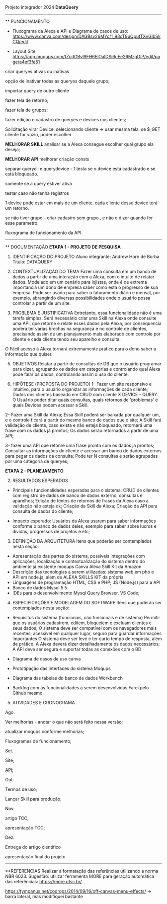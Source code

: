 Projeto integrador 2024
**DataQuery**

----------------------------------
** FUNCIONAMENTO
- Fluxograma da Alexa e API e Diagrama de casos de uso:
https://www.canva.com/design/DAGBsv26MYc/1_93cT9uQputTXvGIbSkCQ/edit

- Layout Site
https://app.moqups.com/tZcdGBvl9FH6ElOaIDSi6uEe26MzgDiP/edit/page/a4ef3fe51

criar queryes ativas ou inativas

opção de inativar todas as queryes daquele grupo;

importar query de outro cliente

fazer tela de retorno;

fazer tela de grupos;

fazer edição e cadastro de queryes e devices nos clientes;

Solicitação virar Device, selecionando cliente -> usar mesma tela, se $_GET cliente for vazio, poder escolher

**MELHORAR SKILL**
analisar se a Alexa consegue escolher qual grupo ela deseja;

**MELHORAR API**
melhorar criação consts 

separar querycli e querydevice - 1 testa se o device está cadastrado e se está bloqueado.

somente se a query estiver ativa

testar caso não tenha registros

1 device pode estar em mais de um cliente. cada cliente desse device terá um retorno.

se não tiver grupo  - criar cadastro sem grupo , e não o dizer quando for esse parametro.


fluxograma de funcionamento da API

----------------------------------
** DOCUMENTAÇÃO 
**ETAPA 1 - PROJETO DE PESQUISA**

1. IDENTIFICAÇÃO DO PROJETO
Aluno integrante: Andrew Horn de Borba
Título: DATAQUERY

2. CONTEXTUALIZAÇÃO DO TEMA
Fazer uma consulta em um banco de dados a partir de uma interação com a Alexa, com o intuito de relatar dados. Modelado em um cenário para lojistas, onde é de extrema importancia um dono de empresa saber como está o progresso de sua empresa. Pode ser usado para saber o faturamento diário e mensal, por exemplo, abrangindo diversas possibilidades onde o usuário possa controlar a partir de um site.

3. PROBLEMA E JUSTIFICATIVA
Entretanto, essa funcionalidade não é uma tarefa simples. Será necessário criar uma Skill na Alexa onde consulte uma API, que retorne e relate esses dados pela Alexa, por consequencia poderá ter várias brechas na segurança e no controle de clientes, precisando assim de um planejamento mais elaborado com controle por cliente e cada cliente tendo seu aparelho e consulta.

O Fácil acesso á Alexa tornará extremamente prático para o dono saber a informação que quiser.

5. OBJETIVOS
Relatar a partir de consultas de DB que o usuário programar para dizer, agrupando os dados em categorias e controlando qual Alexa pode falar os dados, controlando assim o uso do cliente.

6. HIPÓTESE (PROPOSTA DO PROJETO)
1- Fazer um site responsivo e intuitivo, para o usuário organizar as informações de cada cliente;
Dados dos clientes baseado em CRUD com cliente X DEVICE - QUERY.
O Usuário poder ditar quais consultas, quais retornos de 'problemas' e quais Devices podem acessar a Skill.

2- Fazer uma Skill da Alexa;
Essa Skill poderá ser baixada por qualquer um, e o controle ficará a partir do mesmo banco de dados que o site;
A Skill fará validação de cliente, caso exista e não esteja bloqueado, retornará uma frase com os dados já prontos;
Os dados serão retornados a partir de uma API;

3- fazer uma APi que retonre uma frase pronta com os dados já prontos;
Consultar as informações do cliente e acessar um banco de dados externos para pegar os dados da consulta;
Pode ter N consultas e serão agrupadas por uma categoria de queryes;

**ETAPA 2 - PLANEJAMENTO**

2. RESULTADOS ESPERADOS
- Principais funcionalidades esperadas para o sistema:
CRUD de clientes com registro de dados de banco de dados externo, consultas e aparelhos;
Edição de textos de retornos de frases da Alexa caso a validação não esteja ok;
Criação da Skill da Alexa;
Criação da API para consulta de dados do cliente;

- Impacto esperado:
Usuários da Alexa usarem para saber informações conforme o banco de dados deles, exemplo para saber sobre lucros e dividas, progressos de projetos e etc;

3. DEFINIÇÃO DA ARQUITETURA
Itens que poderão ser contemplados nesta seção:
- Apresentação das partes do sistema, possíveis integrações com aplicações, localização e contextualização do sistema dentro do ambiente já existente
    moqups
    Canva
    Alexa Skill Kit da Amazon
- Descrição das tecnologias a serem utilizadas:
    sistema web em php e API em node.js, além de ALEXA SKILLS KIT da própria
- Linguagens de programação
    HTML, CSS e PHP; JS (Node.js) para a API
- Banco de dados
    Mysql 5.5
- IDEs para o desenvolvimento
    Mysql Query Browser, VS Code;

4. ESPECIFICAÇÕES E MODELAGEM DO SOFTWARE
Itens que poderão ser contemplados nesta seção:
- Requisitos do sistema (funcionais, não funcionais e de sistema)
    Permitir que os usuários cadastrem, editem, bloqueiem e excluam clientes e seus dados;
    O sistema deve ser compatível com os navegadores mais recentes, acessível em qualquer lugar, seguro para guardar informações importantes
    O sistema deve ser leve e ter curto tempo de resposta, além de prático.
    A Alexa deverá dizer detalhadamente os dados necessários;
    A API deve ser segura e suportar todas as conexões com o BD

- Diagrama de casos de uso
    canva

- Prototipação das interfaces do sistema
    Moqups
     
- Diagrama das tabelas do banco de dados
    Workbench

- Backlog com as funcionalidades a serem desenvolvidas
    Farei pelo Github mesmo.
  
5. ATIVIDADES E CRONOGRAMA


Ago.

Ver melhorias - anotar o que não será feito nessa versão;

atualizar moqups conforme melhorias;

Fluxogramas de funcionamento;

Set. 

Site;

API;

Out. 

Termos de uso;

Lançar Skill para produção;

Nov. 

artigo TCC;

apresentação TCC;

Dez. 

Entrega do artigo científico 

apresentação final do projeto

----------------------------------
**REFERENCIAS
Realizar a formatação das referências utilizando a norma NBR 6023. 
Sugestão: utilizar ferramenta MORE para geração automática das referências: https://more.ufsc.br/

https://tympanus.net/codrops/2014/09/16/off-canvas-menu-effects/ -> barra lateral, mas modifiquei bastante

